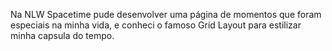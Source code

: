 
Na NLW Spacetime pude desenvolver uma página de momentos que foram especiais na minha vida, e conheci o famoso Grid Layout para estilizar minha capsula do tempo.
